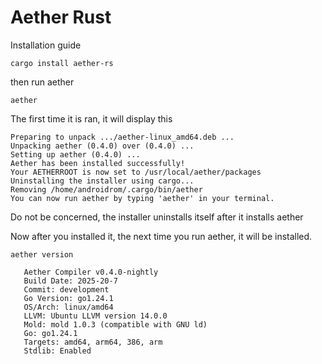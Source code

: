 # Aether Rust

Installation guide

```fish
cargo install aether-rs
```

then run aether

```fish
aether
```
The first time it is ran, it will display this

```fish
Preparing to unpack .../aether-linux_amd64.deb ...
Unpacking aether (0.4.0) over (0.4.0) ...
Setting up aether (0.4.0) ...
Aether has been installed successfully!
Your AETHERROOT is now set to /usr/local/aether/packages
Uninstalling the installer using cargo...
Removing /home/androidrom/.cargo/bin/aether
You can now run aether by typing 'aether' in your terminal.
```

Do not be concerned, the installer uninstalls itself after it installs aether

Now after you installed it, the next time you run aether, it will be installed.

```fish
aether version
```

```fish
   Aether Compiler v0.4.0-nightly
   Build Date: 2025-20-7
   Commit: development
   Go Version: go1.24.1
   OS/Arch: linux/amd64
   LLVM: Ubuntu LLVM version 14.0.0
   Mold: mold 1.0.3 (compatible with GNU ld)
   Go: go1.24.1
   Targets: amd64, arm64, 386, arm
   Stdlib: Enabled
```
